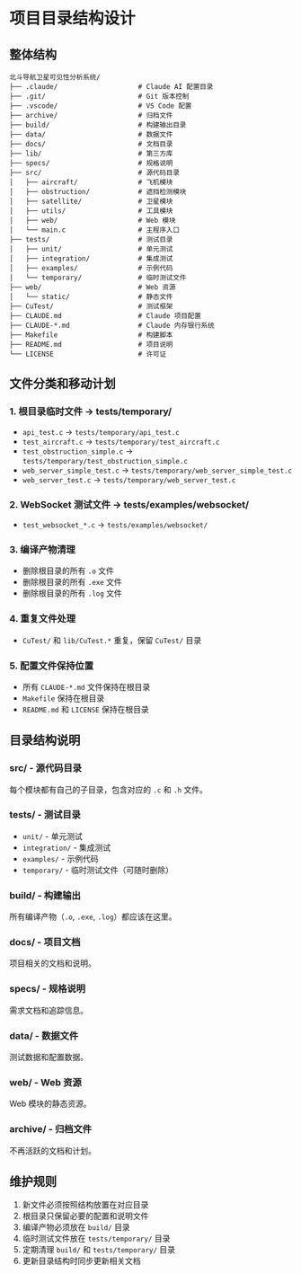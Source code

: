 # 项目目录结构设计

## 整体结构

```
北斗导航卫星可见性分析系统/
├── .claude/                    # Claude AI 配置目录
├── .git/                       # Git 版本控制
├── .vscode/                    # VS Code 配置
├── archive/                    # 归档文件
├── build/                      # 构建输出目录
├── data/                       # 数据文件
├── docs/                       # 文档目录
├── lib/                        # 第三方库
├── specs/                      # 规格说明
├── src/                        # 源代码目录
│   ├── aircraft/               # 飞机模块
│   ├── obstruction/            # 遮挡检测模块
│   ├── satellite/              # 卫星模块
│   ├── utils/                  # 工具模块
│   ├── web/                    # Web 模块
│   └── main.c                  # 主程序入口
├── tests/                      # 测试目录
│   ├── unit/                   # 单元测试
│   ├── integration/            # 集成测试
│   ├── examples/               # 示例代码
│   └── temporary/              # 临时测试文件
├── web/                        # Web 资源
│   └── static/                 # 静态文件
├── CuTest/                     # 测试框架
├── CLAUDE.md                   # Claude 项目配置
├── CLAUDE-*.md                 # Claude 内存银行系统
├── Makefile                    # 构建脚本
├── README.md                   # 项目说明
└── LICENSE                     # 许可证
```

## 文件分类和移动计划

### 1. 根目录临时文件 -> tests/temporary/
- `api_test.c` -> `tests/temporary/api_test.c`
- `test_aircraft.c` -> `tests/temporary/test_aircraft.c`
- `test_obstruction_simple.c` -> `tests/temporary/test_obstruction_simple.c`
- `web_server_simple_test.c` -> `tests/temporary/web_server_simple_test.c`
- `web_server_test.c` -> `tests/temporary/web_server_test.c`

### 2. WebSocket 测试文件 -> tests/examples/websocket/
- `test_websocket_*.c` -> `tests/examples/websocket/`

### 3. 编译产物清理
- 删除根目录的所有 `.o` 文件
- 删除根目录的所有 `.exe` 文件
- 删除根目录的所有 `.log` 文件

### 4. 重复文件处理
- `CuTest/` 和 `lib/CuTest.*` 重复，保留 `CuTest/` 目录

### 5. 配置文件保持位置
- 所有 `CLAUDE-*.md` 文件保持在根目录
- `Makefile` 保持在根目录
- `README.md` 和 `LICENSE` 保持在根目录

## 目录结构说明

### src/ - 源代码目录
每个模块都有自己的子目录，包含对应的 `.c` 和 `.h` 文件。

### tests/ - 测试目录
- `unit/` - 单元测试
- `integration/` - 集成测试
- `examples/` - 示例代码
- `temporary/` - 临时测试文件（可随时删除）

### build/ - 构建输出
所有编译产物（`.o`, `.exe`, `.log`）都应该在这里。

### docs/ - 项目文档
项目相关的文档和说明。

### specs/ - 规格说明
需求文档和追踪信息。

### data/ - 数据文件
测试数据和配置数据。

### web/ - Web 资源
Web 模块的静态资源。

### archive/ - 归档文件
不再活跃的文档和计划。

## 维护规则

1. 新文件必须按照结构放置在对应目录
2. 根目录只保留必要的配置和说明文件
3. 编译产物必须放在 `build/` 目录
4. 临时测试文件放在 `tests/temporary/` 目录
5. 定期清理 `build/` 和 `tests/temporary/` 目录
6. 更新目录结构时同步更新相关文档